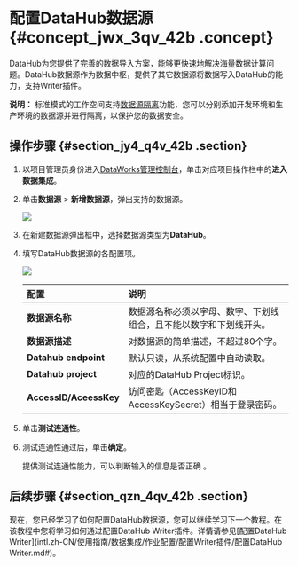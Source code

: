 # 配置DataHub数据源 {#concept_jwx_3qv_42b .concept}

DataHub为您提供了完善的数据导入方案，能够更快速地解决海量数据计算问题。DataHub数据源作为数据中枢，提供了其它数据源将数据写入DataHub的能力，支持Writer插件。

**说明：** 标准模式的工作空间支持[数据源隔离](intl.zh-CN/使用指南/数据集成/数据源配置/数据源隔离.md#)功能，您可以分别添加开发环境和生产环境的数据源并进行隔离，以保护您的数据安全。

## 操作步骤 {#section_jy4_q4v_42b .section}

1.  以项目管理员身份进入[DataWorks管理控制台](https://workbench.data.aliyun.com/console)，单击对应项目操作栏中的**进入数据集成**。
2.  单击**数据源** \> **新增数据源**，弹出支持的数据源。

    ![](http://static-aliyun-doc.oss-cn-hangzhou.aliyuncs.com/assets/img/16198/15532345697526_zh-CN.png)

3.  在新建数据源弹出框中，选择数据源类型为**DataHub**。
4.  填写DataHub数据源的各配置项。

    ![](http://static-aliyun-doc.oss-cn-hangzhou.aliyuncs.com/assets/img/16198/15532345697527_zh-CN.png)

    |配置|说明|
    |:-|:-|
    |**数据源名称**|数据源名称必须以字母、数字、下划线组合，且不能以数字和下划线开头。|
    |**数据源描述**|对数据源的简单描述，不超过80个字。|
    |**Datahub endpoint**|默认只读，从系统配置中自动读取。|
    |**Datahub project**|对应的DataHub Project标识。|
    |**AccessID/AceessKey**|访问密匙（AccessKeyID和AccessKeySecret）相当于登录密码。|

5.  单击**测试连通性**。
6.  测试连通性通过后，单击**确定**。

    提供测试连通性能力，可以判断输入的信息是否正确 。


## 后续步骤 {#section_qzn_4qv_42b .section}

现在，您已经学习了如何配置DataHub数据源，您可以继续学习下一个教程。在该教程中您将学习如何通过配置DataHub Writer插件。详情请参见[配置DataHub Writer](intl.zh-CN/使用指南/数据集成/作业配置/配置Writer插件/配置DataHub Writer.md#)。


